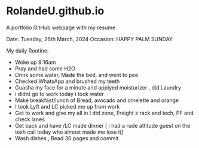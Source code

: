 # RolandeU.github.io
A portfolio GitHub webpage with my resume

Date: Tuesday, 26th March, 2024
Occasion: HAPPY PALM SUNDAY

My daily Routine:
- Woke up 9:16am
- Pray and had some H2O
- Drink some water, Made the bed, and went to pee
- Checked WhatsApp and brushed my teeth
- Guasha my face for a minute and applyed moisturizer , did Laundry
- i didnt go to work today i took water
- Make breakfast/lunch of Bread, avocado  and omelette and orange 
- I took Lyft and LC picked me up from work
- Get to work and give my all in I did zone, Freight z rack and tech, PF and check lanes
- Get back and have /LC made dinner
[ i had a rude attitude guest on the texh call today who almost made me lose it]
- Wash dishes , Read 30 pages and commit
